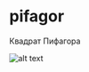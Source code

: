 # pifagor
Квадрат Пифагора

![alt text](https://sun9-82.userapi.com/impg/_pj6k5kdiQ_BM-Dv5MBS6cFBafc3ZdD1aAoRVg/tCwyYKxwZGA.jpg?size=748x671&quality=95&sign=26a7f996ca323bceba08fa37172708dd&type=album) 
